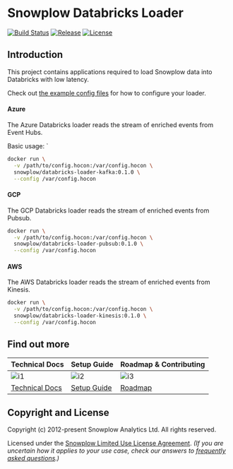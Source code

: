 # Snowplow Databricks Loader

[![Build Status][build-image]][build]
[![Release][release-image]][releases]
[![License][license-image]][license]

## Introduction

This project contains applications required to load Snowplow data into Databricks with low latency.

Check out [the example config files](./config) for how to configure your loader.

#### Azure

The Azure Databricks loader reads the stream of enriched events from Event Hubs.

Basic usage:
`
```bash
docker run \
  -v /path/to/config.hocon:/var/config.hocon \
  snowplow/databricks-loader-kafka:0.1.0 \
  --config /var/config.hocon
```

#### GCP

The GCP Databricks loader reads the stream of enriched events from Pubsub.

```bash
docker run \
  -v /path/to/config.hocon:/var/config.hocon \
  snowplow/databricks-loader-pubsub:0.1.0 \
  --config /var/config.hocon
```

#### AWS

The AWS Databricks loader reads the stream of enriched events from Kinesis.

```bash
docker run \
  -v /path/to/config.hocon:/var/config.hocon \
  snowplow/databricks-loader-kinesis:0.1.0 \
  --config /var/config.hocon
```

## Find out more

| Technical Docs             | Setup Guide          | Roadmap & Contributing |
|----------------------------|----------------------|------------------------|
| ![i1][techdocs-image]      | ![i2][setup-image]   | ![i3][roadmap-image]   |
| [Technical Docs][techdocs] | [Setup Guide][setup] | [Roadmap][roadmap]     |



## Copyright and License

Copyright (c) 2012-present Snowplow Analytics Ltd. All rights reserved.

Licensed under the [Snowplow Limited Use License Agreement][license]. _(If you are uncertain how it applies to your use case, check our answers to [frequently asked questions][faq].)_

[techdocs-image]: https://d3i6fms1cm1j0i.cloudfront.net/github/images/techdocs.png
[setup-image]: https://d3i6fms1cm1j0i.cloudfront.net/github/images/setup.png
[roadmap-image]: https://d3i6fms1cm1j0i.cloudfront.net/github/images/roadmap.png
[setup]: https://docs.snowplow.io/docs/getting-started-on-snowplow-open-source/
<!-- TODO: update link when docs site has a databricks loader page: -->
[techdocs]: https://docs.snowplow.io/docs/pipeline-components-and-applications/loaders-storage-targets/
[roadmap]: https://github.com/snowplow/snowplow/projects/7

[build-image]: https://github.com/snowplow-incubator/databricks-loader/workflows/CI/badge.svg
[build]: https://github.com/snowplow-incubator/databricks-loader/actions/workflows/ci.yml

[release-image]: https://img.shields.io/badge/release-0.1.0-blue.svg?style=flat
[releases]: https://github.com/snowplow-incubator/databricks-loader/releases

[license]: https://docs.snowplow.io/limited-use-license-1.1
[license-image]: https://img.shields.io/badge/license-Snowplow--Limited--Use-blue.svg?style=flat

[faq]: https://docs.snowplow.io/docs/contributing/limited-use-license-faq/
